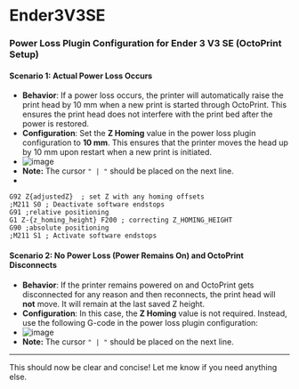 # Ender3V3SE
### **Power Loss Plugin Configuration for Ender 3 V3 SE (OctoPrint Setup)**

#### **Scenario 1: Actual Power Loss Occurs**
- **Behavior**: If a power loss occurs, the printer will automatically raise the print head by 10 mm when a new print is started through OctoPrint. This ensures the print head does not interfere with the print bed after the power is restored.
- **Configuration**: Set the **Z Homing** value in the power loss plugin configuration to **10 mm**. This ensures that the printer moves the head up by 10 mm upon restart when a new print is initiated.
- ![image](https://github.com/user-attachments/assets/8cab57fe-0dec-4bf5-b10d-a91379670f02)
- **Note:** The cursor `" | "` should be placed on the next line.
- 
```gcode
G92 Z{adjustedZ}  ; set Z with any homing offsets 
;M211 S0 ; Deactivate software endstops
G91 ;relative positioning
G1 Z-{z_homing_height} F200 ; correcting Z_HOMING_HEIGHT
G90 ;absolute positioning
;M211 S1 ; Activate software endstops
```




#### **Scenario 2: No Power Loss (Power Remains On) and OctoPrint Disconnects**
- **Behavior**: If the printer remains powered on and OctoPrint gets disconnected for any reason and then reconnects, the print head will **not** move. It will remain at the last saved Z height.
- **Configuration**: In this case, the **Z Homing** value is not required. Instead, use the following G-code in the power loss plugin configuration:
- ![image](https://github.com/user-attachments/assets/c3352fe0-159f-4844-b7b0-05f65c8047d0)
- **Note:** The cursor `" | "` should be placed on the next line.




---

This should now be clear and concise! Let me know if you need anything else.
